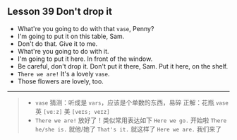 ## Lesson 39 Don't drop it

- What're you going to do with that `vase`, Penny?
- I'm going to put it on this table, Sam.
- Don't do that. Give it to me.
- What're you going to do with it.
- I'm going to put it here. In front of the window.
- Be careful, don't drop it. Don't put it there, Sam. Put it here, on the shelf.
- `There we are!` It's a lovely `vase`.
- Those flowers are lovely, too.

---

> - `vase` 
猜测：听成是 `vars`，应该是个单数的东西，易碎
正解：花瓶 `vase` 英 `[vɑːz]`  美 `[veɪs; veɪz]`
> - `There we are!` 放好了！类似常用表达如下
`Here we go.` 开始啦
`There he/she is.` 就他/她了
`That's it.` 就这样了
`Here we are.` 我们来了
